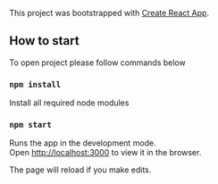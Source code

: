 This project was bootstrapped with [Create React App](https://github.com/facebook/create-react-app).

## How to start

To open project please follow commands below

### `npm install`

Install all required node modules

### `npm start`

Runs the app in the development mode.<br />
Open [http://localhost:3000](http://localhost:3000) to view it in the browser.

The page will reload if you make edits.<br />



